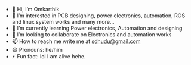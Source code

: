- 👋 Hi, I’m Omkarthik
- 👀 I’m interested in PCB designing, power electronics, automation, ROS and linux system works and many more...
- 🌱 I’m currently learning Power electronics, Automation and designing
- 💞️ I’m looking to collaborate on Electronics and automation works 
- 📫 How to reach me write me at sdhudu@gmail.com
- 😄 Pronouns: he/him
- ⚡ Fun fact: lol I am alive hehe. 

<!---
Smokey8979/Smokey8979 is a ✨ special ✨ repository because its `README.md` (this file) appears on your GitHub profile.
You can click the Preview link to take a look at your changes.
--->
